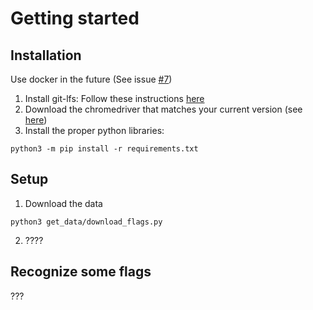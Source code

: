 # Getting started

## Installation
Use docker in the future (See issue [#7](https://github.com/jafekb/flag_recognition/issues/7))

1. Install git-lfs: Follow these instructions [here](http://arfc.github.io/manual/guides/git-lfs)
2. Download the chromedriver that matches your current version (see [here](https://chromedriver.chromium.org/downloads))
3. Install the proper python libraries:
```
python3 -m pip install -r requirements.txt
```

## Setup
1. Download the data
```
python3 get_data/download_flags.py
```
2. ????

## Recognize some flags
???

